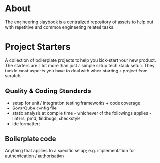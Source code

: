 # About
The engineering playbook is a centralized repository of assets to help out with repetitive and common engineering related tasks.

# Project Starters
A collection of boilerplate projects to help you kick-start your new product. The starters are a lot more than just a simple setup tech stack setup. They tackle most aspects you have to deal with when starting a project from scratch.

## Quality & Coding Standards
* setup for unit / integration testing frameworks + code coverage
* SonarQube config file
* static analysis at compile time - whichever of the followings applies - linters, pmd, findbugs, checkstyle
* ide formatters

## Boilerplate code
Anything that applies to a specific setup; e.g. implementation for authentication / authorisation
